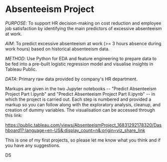 # Absenteeism Project

*PURPOSE*: To support HR decision-making on cost reduction and employee job satisfaction by identifying the main predictors of excessive absenteeism at work.

*AIM*: To predict excessive absenteeism at work (>= 3 hours absence during work hours) based on historical absenteeism data.

*METHOD*: Use Python for EDA and feature engineering to prepare data to be fed into a pre-built logistic regression model and visualise insights in Tableau Public.

*DATA*: Primary raw data provided by company's HR department.

Markups are given in the two Jupyter notebooks -- "Predict Absenteeism Project Part I.ipynb" and "Predict Absenteeism Project Part II.ipynb" -- in which
the project is carried out. Each step is numbered and provided a markup so you can follow along with the exploratory analysis, cleanup, and creation of
dummy variables. The visualisation can be accessed through this link:

https://public.tableau.com/views/AbsenteeismProject_16831292178320/Dashboard1?:language=en-US&:display_count=n&:origin=viz_share_link

This is one of my first projects, so please let me know what you think and if you have any suggestions.

DS
